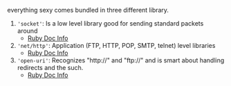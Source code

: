 everything sexy comes bundled in three different library. 

1. `'socket'`: Is a low level library good for sending standard packets around
   * [Ruby Doc Info][1]
2. `'net/http'`: Application (FTP, HTTP, POP, SMTP, telnet) level libraries
   * [Ruby Doc Info][2]
3. `'open-uri'`: Recognizes "http://" and "ftp://" and is smart about handling redirects and the such.
   * [Ruby Doc Info][3]

[1]: http://www.ruby-doc.org/stdlib/libdoc/socket/rdoc/Socket.html
[2]: http://www.ruby-doc.org/stdlib/libdoc/net/http/rdoc/index.html
[3]: http://www.ruby-doc.org/stdlib/libdoc/open-uri/rdoc/OpenURI.html